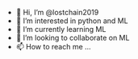 - 👋 Hi, I’m @lostchain2019
- 👀 I’m interested in python and ML
- 🌱 I’m currently learning ML
- 💞️ I’m looking to collaborate on ML
- 📫 How to reach me ...

<!---
lostchain2019/lostchain2019 is a ✨ special ✨ repository because its `README.md` (this file) appears on your GitHub profile.
You can click the Preview link to take a look at your changes.
--->
